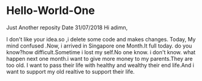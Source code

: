 # Hello-World-One
Just Another reposity
Date 31/07/2018
Hi adimn,

I don't like your idea.so ,i delete some code and makes changes.
Today, My mind confused .Now, i arrived in Singapore one Month.It full today.
do you know?how difficult.Sometime i lost my self.No one know.
i don't know. what happen next one month.i want to give more money to my parents.They are too old.
I want to pass their life with healthy and wealthy their end life.And i want to support my old realtive to support their life.
